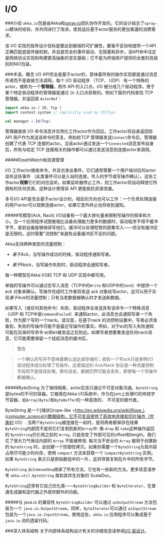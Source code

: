 # I/O

###介绍
``akka.io``包是由Akka和[spray.io](spray.io)团队协作开发的。它的设计结合了``spray-io``模块的经验，并共同进行了改进，使其适应基于actor服务的更加普遍的消费需求。

该 I/O 实现的指导设计目标是要达到极端的可扩展性，要毫不妥协地提供一个API正确匹配底层传输机制，并且是完全的事件驱动、无阻塞和异步。该API命中注定是网络协议实现和构建更高抽象的坚实基础；它不是为终端用户提供的全套的高级别的NIO包装。

###术语，概念
I/O API完全是基于actor的，意味着所有的操作实现都是通过消息传递而不是直接方法调用。每个 I/O 驱动程序 （TCP、 UDP） 有一个特殊的actor，被称为一个**管理器**，用作 API 的入口点。I/O 被分成几个驱动程序。用于某个特定驱动程序的管理器是通过 ``IO`` 入口点获取的。例如下面的代码查找 TCP 管理器，并返回其 ``ActorRef``：

```scala
import akka.io.{ IO, Tcp }
import context.system // implicitly used by IO(Tcp)

val manager = IO(Tcp)
```

管理器接收 I/O 命令消息并实例化工作actor作为回应。工作actor将自身返回给 API 用户作为发送该命令的答复。例如给TCP 管理器发送``Connect``命令后，管理器创建了代表 TCP 连接的actor。当该actor通过发送一个``Connected``消息宣布自身后，所有与给定 TCP 连接相关的操作都可以通过发送消息到连接actor来调用。

#####DeathWatch和资源管理

I/O 工作actor接收命令，并且也发出事件。它们通常需要一个用户端对应的actor监听这些事件 （此类事件可以是入站的连接，传入的字节或写操作确认）。这些工作actor**观察**它们的对应监听。如果监听器停止工作，则工作actor将自动释放它所拥有的任何资源。这种设计使得该 API 更能抵抗资源泄漏。

多亏I/O API是完全基于actor设计的，相反的方向也可以工作：一个负责处理连接的用户actor可以观察连接actor，如果它意外终止也将收到通知。

#####写模型(Ack, Nack)
I/O设备有一个最大吞吐量来限制写操作的频率和大小。当一个应用程序试图推相比设备处理能力更多的数据时，驱动程序不得不缓冲字节，直到设备能够继续写他们。缓冲可以处理短暂的密集写入——但没有缓冲区是无限的。这时需要"流控制"来避免设备缓冲区不足的问题。

Akka支持两种类型的流量控制：

* *基于Ack*，当写操作成功的时候，驱动程序通知写者。

* *基于Nack*，当写操作失败时，驱动程序会通知写者。

每一种模型在Akka I/O的 TCP 和 UDP 实现中都可用。

单独的写操作可以通过在写入消息（TCP中的``Write`` 和UDP中的``Send``）中提供一个 ack 对象来确认。写操作完成时工作者将发送 ack 对象给写actor。这可以用于实现*基于Ack*的流量控制；只有当老数据被确认时才发送新数据。

如果写入（或任何其他命令）失败，驱动程序会发送具有该命令一个特殊消息（UDP 和 TCP中是``CommandFailed``）来通知actor。此消息也会通知写者一个失败，作为那个写的一个nack。请注意，在基于nack 的流控制设置中，写者必须准备到，失败的写操作可能不是最近写操作的事实。例如，对于``W1``的写入失败通知可能在后来的写命令 ``W2``和``W3``被发送之后到达。如果写者想要重发送任何nack消息，它可能需要保留一个挂起消息的缓冲区。

> 警告

> 一个确认的写并不意味着确认送达或存储的；收到一个写ack只是表明I/O 驱动程序成功处理了写操作。这里描述的 Ack/Nack 协议是一种流量控制手段而不是错误处理。换句话说，数据仍然可能会丢失，即使每一个写操作都被确认。

#####ByteString
为了保持隔离，actor应该只通过不可变对象沟通。``ByteString`` 是bytes的不可的容器。它被用在Akka I/O系统中，作为在jvm上处理IO的传统字节容器，如``Array[Byte]``和``ByteBuffer``的一种高效的、 不可变的替代者。

ByteString 是一个[绳状](rope-like <http://en.wikipedia.org/wiki/Rope_\(computer_science\))数据结构，它不可变且提供了高效地连接和切片操作（完美的 I/O）. 当两个``ByteString``被连接在一起时，是将两者都保存在结果``ByteString``内部而不是将它们复制到新的``Array``中. 像 ``drop`` 和 ``take``这种操作返回的 ``ByteString``仍引用之前的 ``Array``, 只是改变了外部可见的offset和length。我们花了很大力气保证内部的 ``Array`` 不能被修改. 每次当不安全的 ``Array`` 被用于创建新的 ``ByteString`` 时，会创建一个防御性拷贝。如果你需要一个``ByteString``为其内容占用尽可能少的内存，使用 ``compact`` 方法来获取一个 ``CompactByteString`` 实例。如果 ``ByteString`` 表示只是原始数组中的一片，这将导致复制在片中的所有字节。

``ByteString`` 从``IndexedSeq``继承了所有方法，它也有一些新的方法。更多信息请参考 ``akka.util.ByteString`` 类和其伴生对象的 ScalaDoc。

``ByteString``还带有它自己优化类——``ByteStringBuilder`` 和 ``ByteIterator``，在普通生成器和迭代器之外提供额外的功能。

#####与 java.io 的兼容性
``ByteStringBuilder`` 可以通过 ``asOutputStream`` 方法包装为一个 ``java.io.OutputStream``。同样，``ByteIterator``可以通过 ``asInputStream``包装为一个``java.io.InputStream``。使用这些，``akka.io`` 应用程序可以集成基于 ``java.io`` 流的遗留代码。

###深入体系结构
关于内部体系结构设计有关的详细信息请参阅[I/O 层设计](../chapter9/03_io_layer_design.md)。


